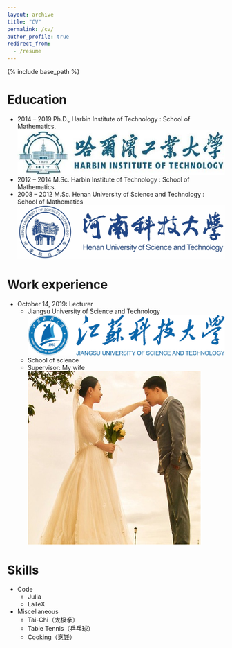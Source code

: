 ```yaml
---
layout: archive
title: "CV"
permalink: /cv/
author_profile: true
redirect_from:
  - /resume
---
```


{% include base_path %}

Education
======
* 2014 – 2019 Ph.D., Harbin Institute of Technology : School of Mathematics.  <br/><img src='/images/hit.jpg'>
* 2012 – 2014 M.Sc. Harbin Institute of Technology : School of Mathematics.
* 2008 – 2012 M.Sc. Henan University of Science and Technology : School of Mathematics <br/><img src='/images/haust.jpg'>

Work experience
======
* October 14, 2019: Lecturer
  * Jiangsu University of Science and Technology <br/><img src='/images/justlogo.png'>
  * School of science
  * Supervisor: My wife <br/><img src='/images/aijunly.jpg'>
  
Skills
======
* Code  
    * Julia 
    * LaTeX
* Miscellaneous   
    * Tai-Chi（太极拳）
    * Table Tennis（乒乓球）
    * Cooking（烹饪）
